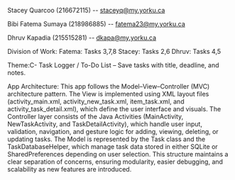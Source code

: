 Stacey Quarcoo (216672115) -- staceyq@my.yorku.ca

Bibi Fatema Sumaya (218986885) -- fatema23@my.yorku.ca

Dhruv Kapadia (215515281) -- dkapa@my.yorku.ca

Division of Work:
Fatema: Tasks 3,7,8
Stacey: Tasks 2,6
Dhruv: Tasks 4,5 

Theme:C- Task Logger / To-Do List – Save tasks with title, deadline, and notes.

App Architecture:
This app follows the Model–View–Controller (MVC) architecture pattern.
The View is implemented using XML layout files (activity_main.xml, activity_new_task.xml, item_task.xml, and activity_task_detail.xml), which define the user interface and visuals.
The Controller layer consists of the Java Activities (MainActivity, NewTaskActivity, and TaskDetailActivity), which handle user input, validation, navigation, and gesture logic for adding, viewing, deleting, or updating tasks.
The Model is represented by the Task class and the TaskDatabaseHelper, which manage task data stored in either SQLite or SharedPreferences depending on user selection.
This structure maintains a clear separation of concerns, ensuring modularity, easier debugging, and scalability as new features are introduced.